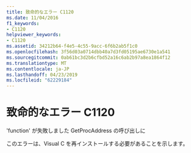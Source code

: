 ```yaml
---
title: 致命的なエラー C1120
ms.date: 11/04/2016
f1_keywords:
- C1120
helpviewer_keywords:
- C1120
ms.assetid: 34212b64-f4e5-4c55-9acc-6f6b2ab5f1c0
ms.openlocfilehash: 3f56d03a0714dbb40a7d3fd05195ae6730e1a541
ms.sourcegitcommit: 0ab61bc3d2b6cfbd52a16c6ab2b97a8ea1864f12
ms.translationtype: MT
ms.contentlocale: ja-JP
ms.lasthandoff: 04/23/2019
ms.locfileid: "62229184"
---
```

# <a name="fatal-error-c1120"></a>致命的なエラー C1120

'function' が失敗しました GetProcAddress の呼び出しに

このエラーは、Visual C を再インストールする必要があることを示します。